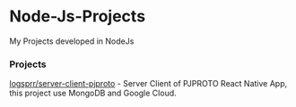 # Node-Js-Projects
My Projects developed in NodeJs

### Projects

[logsprr/server-client-pjproto](https://github.com/logsprr/PROTOBACKEND#readme) - Server Client of PJPROTO React Native App, this project use MongoDB and Google Cloud.

